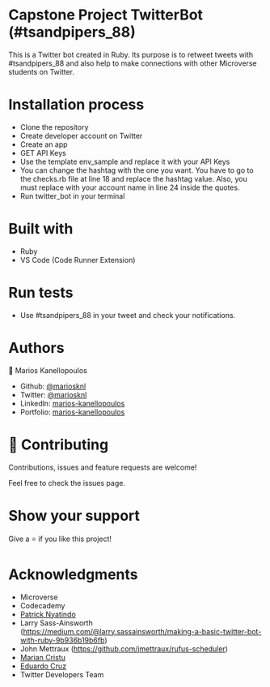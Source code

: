 # Capstone Project TwitterBot (#tsandpipers_88)
This is a Twitter bot created in Ruby.
Its purpose is to retweet tweets with #tsandpipers_88 and also help to make connections with other Microverse students on Twitter. 

# Installation process
- Clone the repository
- Create developer account on Twitter
- Create an app
- GET API Keys
- Use the template env_sample and replace it with your API Keys
- You can change the hashtag with the one you want. You have to go to the checks.rb file at line 18 and replace the hashtag value. Also, 
  you must replace with your account name in line 24 inside the quotes. 
- Run twitter_bot in your terminal

# Built with
 - Ruby
 - VS Code (Code Runner Extension)

 # Run tests
 - Use #tsandpipers_88 in your tweet and check your notifications.

# Authors

👤 Marios Kanellopoulos
- Github: [@mariosknl](https://github.com/mariosknl)
- Twitter: [@mariosknl](https://twitter.com/MariosKnl)
- Linkedln: [marios-kanellopoulos](https://www.linkedin.com/in/marios-kanellopoulos-a99332181/)
- Portfolio: [marios-kanellopoulos](https://marioskanellopoulos.com/)

# 🤝 Contributing
Contributions, issues and feature requests are welcome!

Feel free to check the issues page.

# Show your support
Give a ⭐️ if you like this project!

# Acknowledgments
- Microverse
- Codecademy
- [Patrick Nyatindo](https://twitter.com/nyatindopatrick)
- Larry Sass-Ainsworth (https://medium.com/@larry.sassainsworth/making-a-basic-twitter-bot-with-ruby-9b936b19b6fb)
- John Mettraux (https://github.com/jmettraux/rufus-scheduler)
- [Marian Cristu](https://github.com/mariancristu)
- [Eduardo Cruz](https://github.com/EdCrux)
- Twitter Developers Team
